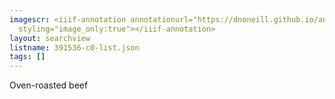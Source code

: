 ```yaml
---
imagescr: <iiif-annotation annotationurl="https://dnoneill.github.io/annotate/annotations/391536-c0-004.json"
  styling="image_only:true"></iiif-annotation>
layout: searchview
listname: 391536-c0-list.json
tags: []
---
```

Oven-roasted beef